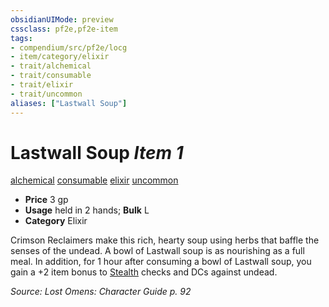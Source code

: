 ```yaml
---
obsidianUIMode: preview
cssclass: pf2e,pf2e-item
tags:
- compendium/src/pf2e/locg
- item/category/elixir
- trait/alchemical
- trait/consumable
- trait/elixir
- trait/uncommon
aliases: ["Lastwall Soup"]
---
```

# Lastwall Soup *Item 1*  
[alchemical](rules/traits/alchemical.md)  [consumable](rules/traits/consumable.md)  [elixir](rules/traits/elixir.md)  [uncommon](rules/traits/uncommon.md)  

- **Price** 3 gp
- **Usage** held in 2 hands; **Bulk** L
- **Category** Elixir

Crimson Reclaimers make this rich, hearty soup using herbs that baffle the senses of the undead. A bowl of Lastwall soup is as nourishing as a full meal. In addition, for 1 hour after consuming a bowl of Lastwall soup, you gain a +2 item bonus to [Stealth](compendium/skills.md#Stealth) checks and DCs against undead.

*Source: Lost Omens: Character Guide p. 92*